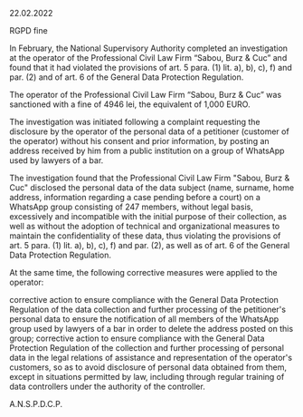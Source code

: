 22.02.2022

RGPD fine

In February, the National Supervisory Authority completed an investigation at the operator of the Professional Civil Law Firm “Sabou, Burz & Cuc” and found that it had violated the provisions of art. 5 para. (1) lit. a), b), c), f) and par. (2) and of art. 6 of the General Data Protection Regulation.

The operator of the Professional Civil Law Firm “Sabou, Burz & Cuc” was sanctioned with a fine of 4946 lei, the equivalent of 1,000 EURO.

The investigation was initiated following a complaint requesting the disclosure by the operator of the personal data of a petitioner (customer of the operator) without his consent and prior information, by posting an address received by him from a public institution on a group of WhatsApp used by lawyers of a bar.

The investigation found that the Professional Civil Law Firm "Sabou, Burz & Cuc" disclosed the personal data of the data subject (name, surname, home address, information regarding a case pending before a court) on a WhatsApp group consisting of 247 members, without legal basis, excessively and incompatible with the initial purpose of their collection, as well as without the adoption of technical and organizational measures to maintain the confidentiality of these data, thus violating the provisions of art. 5 para. (1) lit. a), b), c), f) and par. (2), as well as of art. 6 of the General Data Protection Regulation.

At the same time, the following corrective measures were applied to the operator:

corrective action to ensure compliance with the General Data Protection Regulation of the data collection and further processing of the petitioner's personal data to ensure the notification of all members of the WhatsApp group used by lawyers of a bar in order to delete the address posted on this group; corrective action to ensure compliance with the General Data Protection Regulation of the collection and further processing of personal data in the legal relations of assistance and representation of the operator's customers, so as to avoid disclosure of personal data obtained from them, except in situations permitted by law, including through regular training of data controllers under the authority of the controller.

A.N.S.P.D.C.P.
